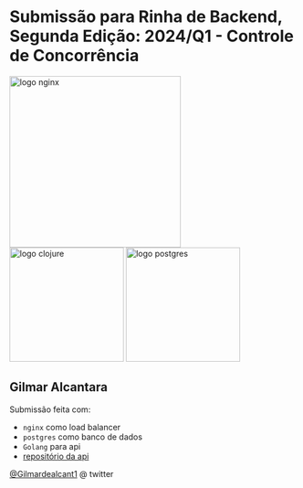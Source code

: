 # Submissão para Rinha de Backend, Segunda Edição: 2024/Q1 - Controle de Concorrência


<img src="https://upload.wikimedia.org/wikipedia/commons/c/c5/Nginx_logo.svg" alt="logo nginx" width="300" height="auto">
<br />
<img src="https://upload.wikimedia.org/wikipedia/commons/0/05/Go_Logo_Blue.svg" alt="logo clojure" width="200" height="auto">
<img src="https://upload.wikimedia.org/wikipedia/commons/2/29/Postgresql_elephant.svg" alt="logo postgres" width="200" height="auto">


## Gilmar Alcantara
Submissão feita com:
- `nginx` como load balancer
- `postgres` como banco de dados
- `Golang` para api
- [repositório da api](https://github.com/Gilmardealcantara/rinha-api-2024)

[@Gilmardealcant1](https://twitter.com/GilmardeAlcant1) @ twitter
